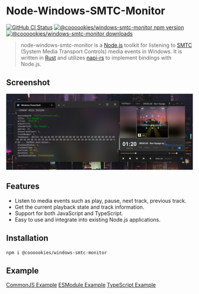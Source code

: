 # Node-Windows-SMTC-Monitor

<a href="https://github.com/LeagueTavern/node-windows-smtc-monitor/actions"><img alt="GitHub CI Status" src="https://github.com/LeagueTavern/node-windows-smtc-monitor/workflows/CI/badge.svg?branch=master"></a>
<a href="https://www.npmjs.com/package/@coooookies/windows-smtc-monitor"><img src="https://img.shields.io/npm/v/@coooookies/windows-smtc-monitor.svg?sanitize=true" alt="@coooookies/windows-smtc-monitor npm version"></a>
<a href="https://npmcharts.com/compare/@coooookies/windows-smtc-monitor?minimal=true"><img src="https://img.shields.io/npm/dm/@coooookies/windows-smtc-monitor.svg?sanitize=true" alt="@coooookies/windows-smtc-monitor downloads"></a>

> node-windows-smtc-monitor is a [Node.js](https://nodejs.org/) toolkit for listening to [SMTC](https://learn.microsoft.com/en-us/uwp/api/windows.media.control.globalsystemmediatransportcontrolssessionmanager?view=winrt-26100) (System Media Transport Controls) media events in Windows. It is written in [Rust](https://www.rust-lang.org/) and utilizes [napi-rs](https://napi.rs/) to implement bindings with Node.js.

## Screenshot
![Screenshot](https://raw.githubusercontent.com/LeagueTavern/node-windows-smtc-monitor/master/docs/screenshot-1.png)

## Features

- Listen to media events such as play, pause, next track, previous track.
- Get the current playback state and track information.
- Support for both JavaScript and TypeScript.
- Easy to use and integrate into existing Node.js applications.

## Installation

```shell
npm i @coooookies/windows-smtc-monitor
```

## Example

 [CommonJS Example](example/index.js)
 [ESModule Example](example/index.mjs)
 [TypeScript Example](example/index.ts)